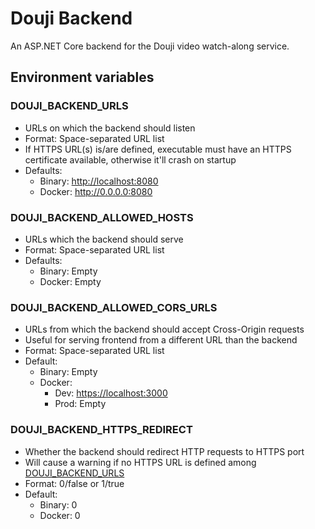 # Douji Backend

An ASP.NET Core backend for the Douji video watch-along service.

## Environment variables

### DOUJI_BACKEND_URLS

- URLs on which the backend should listen
- Format: Space-separated URL list
- If HTTPS URL(s) is/are defined, executable must have an HTTPS certificate available, otherwise it'll crash on startup
- Defaults:
  - Binary: <http://localhost:8080>
  - Docker: <http://0.0.0.0:8080>

### DOUJI_BACKEND_ALLOWED_HOSTS

- URLs which the backend should serve
- Format: Space-separated URL list
- Defaults:
  - Binary: Empty
  - Docker: Empty

### DOUJI_BACKEND_ALLOWED_CORS_URLS

- URLs from which the backend should accept Cross-Origin requests
- Useful for serving frontend from a different URL than the backend
- Format: Space-separated URL list
- Default:
  - Binary: Empty
  - Docker:
    - Dev: <https://localhost:3000>
    - Prod: Empty

### DOUJI_BACKEND_HTTPS_REDIRECT

- Whether the backend should redirect HTTP requests to HTTPS port
- Will cause a warning if no HTTPS URL is defined among [DOUJI_BACKEND_URLS](#douji_backend_urls)
- Format: 0/false or 1/true
- Default:
  - Binary: 0
  - Docker: 0
